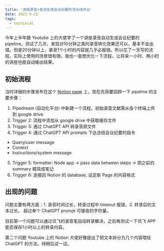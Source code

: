 ```yaml
---
title: '讲座录音+自动生成会议纪要的流水线作业'
date: 2023-5-23 
tags:
  - techincal
---
```


今年上半年跟 Youtube 上的大佬学了一个讲座录音自动生成会议纪要的 pipeline。测试了几次，发现对10分钟之类的录音转化效果还可以，基本不会出错。但是20分钟以上，甚至1个小时的内容就几乎必报错。所以花了一天写的流程，实际上使用的场景很有限。我也一直想优化一下流程，让将来一小时、两小时的讲座也能自动输出结果。

## 初始流程

当时详细的步骤发布在这个 [Notion page](https://verbose-temple-e01.notion.site/df1617fe30d0450ca12497f7dd4bce3d) 上，现在先简要回顾一下 pipeline 的主要步骤：

1. Pipedream (自动化平台) 中新建一个流程。初始录音文献需从各个终端上传到 google drive. 
2. Trigger 2: 流程中添加从 google drive 中获取缓存文件
3. Trigger 3: 通过 ChatGPT API 转录音频文件
4. Trigger 4: 通过 ChatGPT API prompts 下达总结会议纪要的指令
  - Query/user message
  - Context
  - Instructions/system message
5. Trigger 5: formatter: Node app → pass data between steps → 把之前的summary 精简成笔记
6. Trigger 6: 连接回 Notion 的 database, 设定新 Page 的内容格式

## 出现的问题

问题主要有两方面：1. 录音时间过长，转录过程中 timeout 报错，2. 转录后的文本过长， 超过单个 ChatGPT prompt 可接收的字符量。

目前第一个问题可以通过讯飞的录音笔自动转录解决，之后再测试一下讯飞 APP 能否保存1小时以上的转录内容。

第二个问题 Youtube 上的 Notion 大佬好像提出了把文本拆分为几个内容喂给 ChatGPT 的方法。待稍后试一试。
